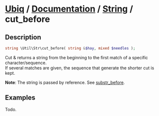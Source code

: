 [Ubiq](https://github.com/Pixel418/Ubiq#ubiq) / [Documentation](../index.md#readme) / [String](../index.md#string) / cut_before
======


Description
-------- 

```php
string \Util\Str\cut_before( string &$hay, mixed $needles );
```

Cut & returns a string from the beginning to the first match of a specific character/sequence. <br>
If several matches are given, the sequence that generate the shorter cut is kept.

**Note**: The string is passed by reference. See [substr_before](./substr_before.md#readme).



Examples
--------

Todo.